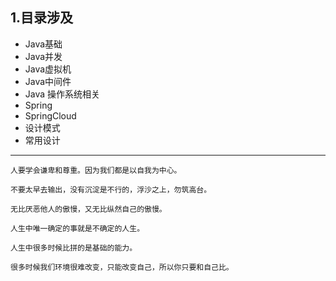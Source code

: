 ## 1.目录涉及
* Java基础 
* Java并发
* Java虚拟机
* Java中间件
* Java 操作系统相关
* Spring
* SpringCloud
* 设计模式
* 常用设计

---

``` 
人要学会谦卑和尊重。因为我们都是以自我为中心。

不要太早去输出，没有沉淀是不行的，浮沙之上，勿筑高台。

无比厌恶他人的傲慢，又无比纵然自己的傲慢。

人生中唯一确定的事就是不确定的人生。

人生中很多时候比拼的是基础的能力。

很多时候我们环境很难改变，只能改变自己，所以你只要和自己比。
```
